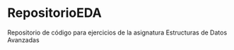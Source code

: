 # RepositorioEDA
Repositorio de código para ejercicios de la asignatura Estructuras de Datos Avanzadas
